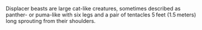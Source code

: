 Displacer beasts are large cat-like creatures, sometimes described as panther- or puma-like with six legs and a pair of tentacles 5 feet (1.5 meters) long sprouting from their shoulders.